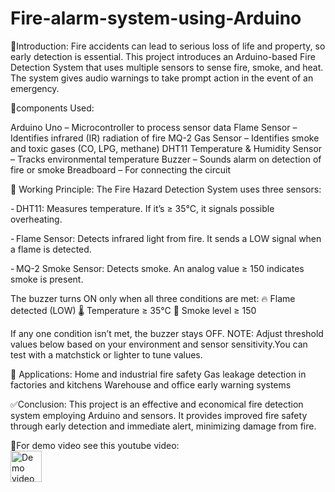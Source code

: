 # Fire-alarm-system-using-Arduino

👋Introduction:
Fire accidents can lead to serious loss of life and property, so early detection is essential. This project introduces an Arduino-based Fire Detection System that uses multiple sensors to sense fire, smoke, and heat. The system gives audio warnings to take prompt action in the event of an emergency.

📍components Used:
 
Arduino Uno – Microcontroller to process sensor data
Flame Sensor – Identifies infrared (IR) radiation of fire
MQ-2 Gas Sensor – Identifies smoke and toxic gases (CO, LPG, methane)
DHT11 Temperature & Humidity Sensor – Tracks environmental temperature
Buzzer – Sounds alarm on detection of fire or smoke
Breadboard – For connecting the circuit

🔧 Working Principle:
The Fire Hazard Detection System uses three sensors:

- DHT11: Measures temperature. If it’s ≥ 35°C, it signals possible overheating.

- Flame Sensor: Detects infrared light from fire. It sends a LOW signal when a flame is detected.

- MQ-2 Smoke Sensor: Detects smoke. An analog value ≥ 150 indicates smoke is present.

The buzzer turns ON only when all three conditions are met:
🔥 Flame detected (LOW)
🌡️ Temperature ≥ 35°C
💨 Smoke level ≥ 150

If any one condition isn’t met, the buzzer stays OFF.
NOTE: Adjust threshold values below based on your environment and sensor sensitivity.You can test with a matchstick or lighter to tune values.

🚀 Applications:
Home and industrial fire safety
Gas leakage detection in factories and kitchens
Warehouse and office early warning systems

✅Conclusion:
This project is an effective and economical fire detection system employing Arduino and sensors. It provides improved fire safety through early detection and immediate alert, minimizing damage from fire.

🎥For demo video see this youtube video:
<br><a href="https://youtu.be/ljhyIYjHzDA?si=aZFRx1n9q_q_I-FA">
  <img src="https://cdn.iconscout.com/icon/free/png-256/free-youtube-logo-icon-download-in-svg-png-gif-file-formats--social-media-70-flat-icons-color-pack-logos-432560.png" alt="Demo video" width="50" />
</a>




